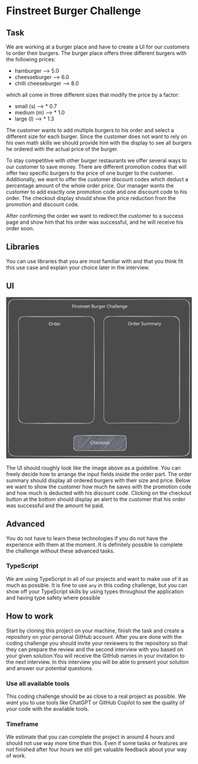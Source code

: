 # Finstreet Burger Challenge

## Task
We are working at a burger place and have to create a UI for our customers to order their burgers. The burger place offers three different burgers with the following prices:

- hamburger --> 5.0
- cheesseburger --> 6.0
- chilli cheeseburger --> 8.0

which all come in three different sizes that modify the price by a factor:

- small (s) --> * 0.7
- medium (m) --> * 1.0 
- large (l) --> * 1.3

The customer wants to add multiple burgers to his order and select a different size for each burger. Since the customer does not want to rely on his own math skills we should provide him with the display to see all burgers he ordered with the actual price of the burger.

To stay competitive with other burger restaurants we offer several ways to our customer to save money. There are different promotion codes that will offer two specific burgers to the price of one burger to the customer. Additionally, we want to offer the customer discount codes which deduct a percentage amount of the whole order price. Our manager wants the customer to add exactly one promotion code and one discount code to his order. The checkout display should show the price reduction from the promotion and discount code. 

After confirming the order we want to redirect the customer to a success page and show him that his order was successful, and he will receive his order soon.

## Libraries
You can use libraries that you are most familiar with and that you think fit this use case and explain your choice later in the interview.

## UI
![burger challenge ui](./ui.svg)

The UI should roughly look like the image above as a guideline. You can freely decide how to arrange the input fields inside the order part. The order summary should display all ordered burgers with their size and price. Below we want to show the customer how much he saves with the promotion code and how much is deducted with his discount code. Clicking on the checkout button at the bottom should display an alert to the customer that his order was successful and the amount he paid.

## Advanced
You do not have to learn these technologies if you do not have the experience with them at the moment. It is definitely possible to complete the challenge without these advanced tasks.

### TypeScript
We are using TypeScript in all of our projects and want to make use of it as much as possible. It is fine to use `any` in this coding challenge, but you can show off your TypeScript skills by using types throughout the application and having type safety where possible

## How to work
Start by cloning this project on your machine, finish the task and create a repository on your personal GitHub account. After you are done with the coding challenge you should invite your reviewers to the repository so that they can prepare the review and the second interview with you based on your given solution.You will receive the GitHub names in your invitation to the next interview. In this interview you will be able to present your solution and answer our potential questions.

### Use all available tools
This coding challenge should be as close to a real project as possible. We *want* you to use tools like ChatGPT or GitHub Copilot to see the quality of your code with the available tools.

### Timeframe
We estimate that you can complete the project in around 4 hours and should not use way more time than this. Even if some tasks or features are not finished after four hours we still get valuable feedback about your way of work.





